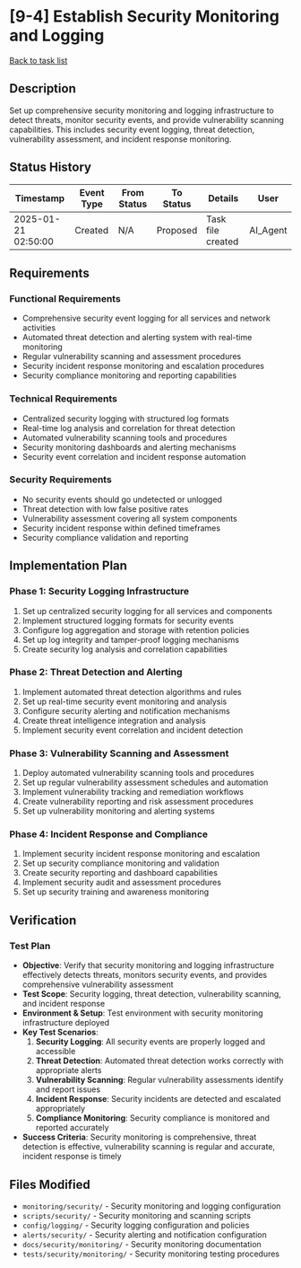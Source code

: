 # [9-4] Establish Security Monitoring and Logging

[Back to task list](./tasks.md)

## Description

Set up comprehensive security monitoring and logging infrastructure to detect threats, monitor security events, and provide vulnerability scanning capabilities. This includes security event logging, threat detection, vulnerability assessment, and incident response monitoring.

## Status History

| Timestamp | Event Type | From Status | To Status | Details | User |
|-----------|------------|-------------|-----------|---------|------|
| 2025-01-21 02:50:00 | Created | N/A | Proposed | Task file created | AI_Agent |

## Requirements

### Functional Requirements
- Comprehensive security event logging for all services and network activities
- Automated threat detection and alerting system with real-time monitoring
- Regular vulnerability scanning and assessment procedures
- Security incident response monitoring and escalation procedures
- Security compliance monitoring and reporting capabilities

### Technical Requirements
- Centralized security logging with structured log formats
- Real-time log analysis and correlation for threat detection
- Automated vulnerability scanning tools and procedures
- Security monitoring dashboards and alerting mechanisms
- Security event correlation and incident response automation

### Security Requirements
- No security events should go undetected or unlogged
- Threat detection with low false positive rates
- Vulnerability assessment covering all system components
- Security incident response within defined timeframes
- Security compliance validation and reporting

## Implementation Plan

### Phase 1: Security Logging Infrastructure
1. Set up centralized security logging for all services and components
2. Implement structured logging formats for security events
3. Configure log aggregation and storage with retention policies
4. Set up log integrity and tamper-proof logging mechanisms
5. Create security log analysis and correlation capabilities

### Phase 2: Threat Detection and Alerting
1. Implement automated threat detection algorithms and rules
2. Set up real-time security event monitoring and analysis
3. Configure security alerting and notification mechanisms
4. Create threat intelligence integration and analysis
5. Implement security event correlation and incident detection

### Phase 3: Vulnerability Scanning and Assessment
1. Deploy automated vulnerability scanning tools and procedures
2. Set up regular vulnerability assessment schedules and automation
3. Implement vulnerability tracking and remediation workflows
4. Create vulnerability reporting and risk assessment procedures
5. Set up vulnerability monitoring and alerting systems

### Phase 4: Incident Response and Compliance
1. Implement security incident response monitoring and escalation
2. Set up security compliance monitoring and validation
3. Create security reporting and dashboard capabilities
4. Implement security audit and assessment procedures
5. Set up security training and awareness monitoring

## Verification

### Test Plan
- **Objective**: Verify that security monitoring and logging infrastructure effectively detects threats, monitors security events, and provides comprehensive vulnerability assessment
- **Test Scope**: Security logging, threat detection, vulnerability scanning, and incident response
- **Environment & Setup**: Test environment with security monitoring infrastructure deployed
- **Key Test Scenarios**:
  1. **Security Logging**: All security events are properly logged and accessible
  2. **Threat Detection**: Automated threat detection works correctly with appropriate alerts
  3. **Vulnerability Scanning**: Regular vulnerability assessments identify and report issues
  4. **Incident Response**: Security incidents are detected and escalated appropriately
  5. **Compliance Monitoring**: Security compliance is monitored and reported accurately
- **Success Criteria**: Security monitoring is comprehensive, threat detection is effective, vulnerability scanning is regular and accurate, incident response is timely

## Files Modified

- `monitoring/security/` - Security monitoring and logging configuration
- `scripts/security/` - Security monitoring and scanning scripts
- `config/logging/` - Security logging configuration and policies
- `alerts/security/` - Security alerting and notification configuration
- `docs/security/monitoring/` - Security monitoring documentation
- `tests/security/monitoring/` - Security monitoring testing procedures
